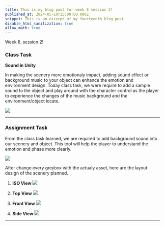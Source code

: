 ```yaml
---
title: This is my blog post for week 8 session 2!
published_at: 2024-05-10T15:00:00.000Z
snippet: This is an excerpt of my fourteenth blog post.
disable_html_sanitization: true
allow_math: true
---
```


Week 8, session 2!

### Class Task

**Sound in Unity**

In making the scenery more emotionaly impact, adding sound effect or background music to your object can enhance the emotion and environment design. Today class task, we were require to add a sample sound to the object and play around with the character control as the player to experience the changes of the music background and the environment/object locate.

![](/images/at3images/w8s2_soundcontrol.png)


---

### Assignment Task

From the class task learned, we are required to add background sound into our scenery and object. This tool will help the player to understand the emotion and phase more clearly.

![](/images/at3images/w8s2_soundcontrol2.png)


After change every greybox with the actualy asset, here are the layout design of the scenery planned.

1. **ISO View**
![](/images/at3images/w8s2_ISO.png)

2. **Top View**
![](/images/at3images/w8s2_Top.png)

3. **Front View**
![](/images/at3images/w8s2_Front.png)

4. **Side View**
![](/images/at3images/w8s2_Side.png)


---